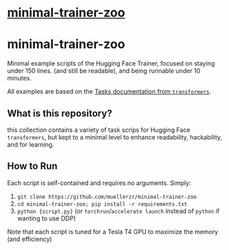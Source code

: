 # [minimal-trainer-zoo](https://github.com/muellerzr/minimal-trainer-zoo)

# minimal-trainer-zoo
Minimal example scripts of the Hugging Face Trainer, focused on staying under 150 lines. (and still be readable), and being runnable under 10 minutes.

All examples are based on the [Tasks documentation from `transformers`](https://hf.co/docs/transformers/tasks/).

## What is this repository?

this collection contains a variety of task scrips for Hugging Face `transformers`, but kept to a minimal level
to enhance readability, hackability, and for learning. 

## How to Run

Each script is self-contained and requires no arguments. Simply:

1. `git clone https://github.com/muellerzr/minimal-trainer-zoo`
2. `cd minimal-trainer-zoo; pip install -r requirements.txt`
3. `python {script.py}` (or `torchrun`/`accelerate launch` instead of `python` if wanting to use DDP)

Note that each script is tuned for a Tesla T4 GPU to maximize the memory (and efficiency)